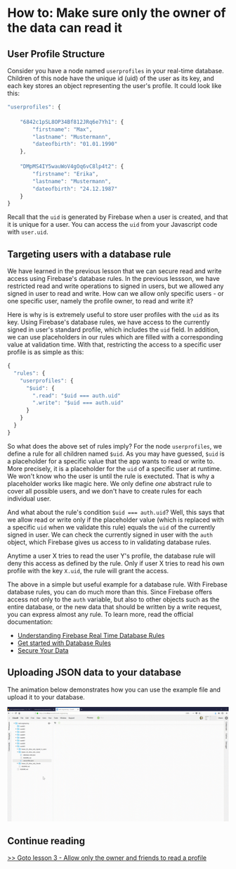 # How to: Make sure only the owner of the data can read it

## User Profile Structure

Consider you have a node named `userprofiles` in your real-time database. Children of this node have the unique id (uid) of the user as its key, and each key stores an object representing the user's profile. It could look like this:

```javascript
"userprofiles": {

    "6842c1pSL8OP34Bf812JRq6e7Yh1": {
        "firstname": "Max",
        "lastname": "Mustermann",
        "dateofbirth": "01.01.1990"
    },
    
    "DMpMS4IY5wauWoV4gOq6vC8lp4t2": {
        "firstname": "Erika",
        "lastname": "Mustermann",
        "dateofbirth": "24.12.1987"
    }
}
```

Recall that the `uid` is generated by Firebase when a user is created, and that it is unique for a user. You can access the `uid` from your Javascript code with `user.uid`.

## Targeting users with a database rule

We have learned in the previous lesson that we can secure read and write access using Firebase's database rules. In the previous lessson, we have restricted read and write operations to signed in users, but we allowed any signed in user to read and write. How can we allow only specific users - or one specific user, namely the profile owner, to read and write it? 

Here is why is is extremely useful to store user profiles with the `uid` as its key. Using Firebase's database rules, we have access to the currently signed in user's standard profile, which includes the `uid` field. In addition, we can use placeholders in our rules which are filled with a corresponding value at validation time. With that, restricting the access to a specific user profile is as simple as this:

```javascript
{
  "rules": {
    "userprofiles": {
      "$uid": {
        ".read": "$uid === auth.uid"  
        ".write": "$uid === auth.uid"
      }
    }
  }
}
```

So what does the above set of rules imply? For the node `userprofiles`, we define a rule for all children named `$uid`. As you may have guessed, `$uid` is a placeholder for a specific value that the app wants to read or write to. More precisely, it is a placeholder for the `uid` of a specific user at runtime. We won't know who the user is until the rule is exectuted. That is why a placeholder works like magic here. We only define *one* abstract rule to cover all possible users, and we don't have to create rules for each individual user.

And what about the rule's condition `$uid === auth.uid`? Well, this says that we allow read or write only if the placeholder value (which is replaced with a specific `uid` when we validate this rule) equals the `uid` of the currently signed in user. We can check the currently signed in user with the `auth` object, which Firebase gives us access to in validating database rules.

Anytime a user X tries to read the user Y's profile, the database rule will deny this access as defined by the rule. Only if user X tries to read his own profile with the key `X.uid`, the rule will grant the access.

The above in a simple but useful example for a database rule. With Firebase database rules, you can do much more than this. Since Firebase offers access not only to the `auth` variable, but also to other objects such as the entire database, or the new data that should be written by a write request, you can express almost any rule. To learn more, read the official documentation:

- [Understanding Firebase Real Time Database Rules](https://firebase.google.com/docs/database/security/)
- [Get started with Database Rules](https://firebase.google.com/docs/database/security/quickstart)
- [Secure Your Data](https://firebase.google.com/docs/database/security/securing-data)

## Uploading JSON data to your database

The animation below demonstrates how you can use the example file and upload it to your database.

![Import JSON to Firebase database](/media/firebase-database-import-json.gif)

## Continue reading

[>> Goto lesson 3 - Allow only the owner and friends to read a profile](../lesson_03_allow_only_friends/)